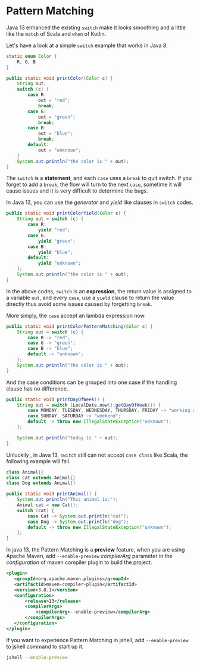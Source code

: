 # Pattern Matching 

Java 13 enhanced the existing `switch` make it looks smoothing and a little like the `match` of Scala and `when` of Kotlin.

Let's have a look at a simple `switch` example that works in Java 8. 

```java
static enum Color {
    R, G, B
}

public static void printColor(Color c) {
    String out;
    switch (c) {
        case R:
            out = "red";
            break;
        case G:
            out = "green";
            break;
        case B:
            out = "blue";
            break;
        default:
            out = "unknown";
    }
    System.out.println("the color is " + out);
}
```

The `switch`  is  a **statement**, and each `case` uses a `break` to quit switch. If you forget to add a `break`, the flow will turn to the next `case`, sometime it will cause issues and it is very difficult to determine the bugs.

In Java 13, you can use the *generator*  and *yield* like clauses in `switch` codes.

```java
public static void printColorYield(Color c) {
    String out = switch (c) {
        case R:
            yield "red";
        case G:
            yield "green";
        case B:
            yield "blue";
        default:
            yield "unknown";
    };
    System.out.println("the color is " + out);
}
```

In the above codes, `switch` is an **expression**, the return value is assigned to a variable `out`, and every `case`, use a `yield`  clause to return the value directly thus avoid some issues  caused by forgetting `break`. 

More simply,  the `case` accept an lambda expression now. 

```java
public static void printColorPatternMatching(Color c) {
    String out = switch (c) {
        case R -> "red";
        case G -> "green";
        case B -> "blue";
        default -> "unknown";
    };
    System.out.println("the color is " + out);
}
```

And the case conditions can be grouped into  one case if the handling clause has no difference.

```java
public static void printDayOfWeek() {
    String out = switch (LocalDate.now().getDayOfWeek()) {
        case MONDAY, TUESDAY, WEDNESDAY, THURSDAY, FRIDAY -> "working day";
        case SUNDAY, SATURDAY -> "weekend";
        default -> throw new IllegalStateException("unknown");
    };

    System.out.println("today is " + out);
}
```

Unluckily , in Java 13, `switch` still can not accept `case class` like Scala,  the following example will fail.

```java
class Animal{}
class Cat extends Animal{}
class Dog extends Animal{}

public static void printAnimal() {
    System.out.println("This animal is:");
    Animal cat = new Cat();
    switch (cat) {
        case Cat -> System.out.println("cat");
        case Dog -> System.out.println("dog");
        default -> throw new IllegalStateException("unknown");
    };
}
```

In java 13, the Pattern Matching is a **preview** feature, when you are using Apache Maven, add `--enable-preview`  *compilerArg* parameter in the *configuration* of maven compiler plugin to build the project. 

 ```xml
<plugin>
    <groupId>org.apache.maven.plugins</groupId>
    <artifactId>maven-compiler-plugin</artifactId>
    <version>3.8.1</version>
    <configuration>
        <release>13</release>
        <compilerArgs>
            <compilerArg>--enable-preview</compilerArg>
        </compilerArgs>
    </configuration>
</plugin>
 ```

If you want to experience Pattern Matching in jshell, add `--enable-preview`  to jshell command to start up it.

```bash
jshell --enable-preview
```


